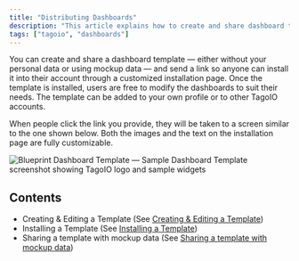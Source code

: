 ```yaml
---
title: "Distributing Dashboards"
description: "This article explains how to create and share dashboard templates in TagoIO, including sending installation links and customizing the installation page and template content."
tags: ["tagoio", "dashboards"]
---
```


You can create and share a dashboard template — either without your personal data or using mockup data — and send a link so anyone can install it into their account through a customized installation page. Once the template is installed, users are free to modify the dashboards to suit their needs. The template can be added to your own profile or to other TagoIO accounts.

When people click the link you provide, they will be taken to a screen similar to the one shown below. Both the images and the text on the installation page are fully customizable.

![Blueprint Dashboard Template — Sample Dashboard Template screenshot showing TagoIO logo and sample widgets](/docs_imagem/tagoio/distributing-dashboards-2.png)

## Contents
- Creating & Editing a Template (See [Creating & Editing a Template](../dashboards/blueprint-dashboard))
- Installing a Template (See [Installing a Template](../dashboards/creating-dashboards))
- Sharing a template with mockup data (See [Sharing a template with mockup data](../simulator-data-stream))
